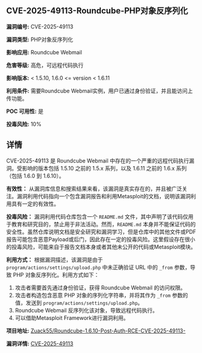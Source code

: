 ## CVE-2025-49113-Roundcube-PHP对象反序列化

**漏洞编号:** CVE-2025-49113

**漏洞类型:** PHP对象反序列化

**影响应用:** Roundcube Webmail

**危害等级:** 高危，可远程代码执行

**影响版本:** < 1.5.10, 1.6.0 <= version < 1.6.11

**利用条件:** 需要Roundcube Webmail实例，用户已通过身份验证，并且能访问上传功能。

**POC 可用性:** 是

**投毒风险:** 10%

## 详情

CVE-2025-49113 是 Roundcube Webmail 中存在的一个严重的远程代码执行漏洞。受影响的版本包括 1.5.10 之前的 1.5.x 系列，以及 1.6.11 之前的 1.6.x 系列（包括 1.6.0 到 1.6.10）。

**有效性：**
从漏洞库信息和搜索结果来看，该漏洞是真实存在的，并且被广泛关注。漏洞利用代码指向一个包含漏洞报告和利用Metasploit的文档，说明该漏洞利用具有一定的有效性。

**投毒风险：**
漏洞利用代码仓库包含一个 `README.md` 文件，其中声明了该代码仅用于教育和研究目的，禁止用于非法活动。然而，`README.md` 本身并不能保证代码的安全性。虽然仓库说明文档是安全研究和漏洞学习，但是仓库中的其他文件或PDF报告可能包含恶意Payload或后门，因此存在一定的投毒风险。这里假设存在很小的投毒风险，可能来自于报告文档本身或者其他未公开的代码或Metasploit模块。

**利用方式：**
根据漏洞描述，该漏洞是由于 `program/actions/settings/upload.php` 中未正确验证 URL 中的 `_from` 参数，导致 PHP 对象反序列化。利用方式如下：

1.  攻击者需要首先通过身份验证，获得 Roundcube Webmail 的访问权限。
2.  攻击者构造包含恶意 PHP 对象的序列化字符串，并将其作为 `_from` 参数的值，发送到 `program/actions/settings/upload.php`。
3.  Roundcube Webmail 反序列化该对象，导致远程代码执行。
4.  可以借助Metasploit Framework进行漏洞利用。

**项目地址:** [Zuack55/Roundcube-1.6.10-Post-Auth-RCE-CVE-2025-49113-](https://github.com/Zuack55/Roundcube-1.6.10-Post-Auth-RCE-CVE-2025-49113-)

**漏洞详情:** [CVE-2025-49113](https://nvd.nist.gov/vuln/detail/CVE-2025-49113)